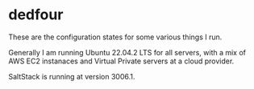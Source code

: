 # dedfour

These are the configuration states for some various things I run.

Generally I am running Ubuntu 22.04.2 LTS for all servers, with a mix of AWS EC2 instanaces and Virtual Private servers at a cloud provider.

SaltStack is running at version 3006.1.
